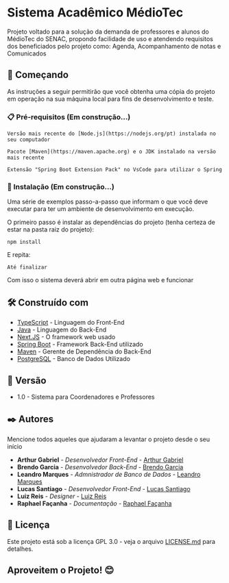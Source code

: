 # Sistema Acadêmico MédioTec

Projeto voltado para a solução da demanda de professores e alunos do MédioTec do SENAC, propondo facilidade de uso e atendendo requisitos dos beneficiados pelo projeto como: Agenda, Acompanhamento de notas e Comunicados

## 🚀 Começando

As instruções a seguir permitirão que você obtenha uma cópia do projeto em operação na sua máquina local para fins de desenvolvimento e teste.

### 📋 Pré-requisitos (Em construção...)

```
Versão mais recente do [Node.js](https://nodejs.org/pt) instalada no seu computador
```

```
Pacote [Maven](https://maven.apache.org) e o JDK instalado na versão mais recente
```

```
Extensão "Spring Boot Extension Pack" no VsCode para utilizar o Spring
```

### 🔧 Instalação (Em construção...)

Uma série de exemplos passo-a-passo que informam o que você deve executar para ter um ambiente de desenvolvimento em execução.

O primeiro passo é instalar as dependências do projeto (tenha certeza de estar na pasta raiz do projeto):

```
npm install
```

E repita:

```
Até finalizar
```

Com isso o sistema deverá abrir em outra página web e funcionar


## 🛠️ Construído com

* [TypeScript](https://www.typescriptlang.org) - Linguagem do Front-End
* [Java](https://www.java.com/pt-BR/) - Linguagem do Back-End
* [Next.JS](https://nextjs.org/) - O framework web usado
* [Spring Boot](https://spring.io/projects/spring-boot) - Framework Back-End utilizado
* [Maven](https://maven.apache.org/) - Gerente de Dependência do Back-End
* [PostgreSQL](https://www.postgresql.org) - Banco de Dados Utilizado

## 📌 Versão

* 1.0 - Sistema para Coordenadores e Professores 

## ✒️ Autores

Mencione todos aqueles que ajudaram a levantar o projeto desde o seu início

* **Arthur Gabriel** - *Desenvolvedor Front-End* - [Arthur Gabriel](https://github.com/arthur-Gsilva)
* **Brendo Garcia** - *Desenvolvedor Back-End* - [Brendo Garcia](https://github.com/BrendoGarcia)
* **Leandro Marques** - *Admnistrador de Banco de Dados* - [Leandro Marques](https://github.com/leandromrtk)
* **Lucas Santiago** - *Desenvolvedor Front-End* - [Lucas Santiago](https://github.com/M6488)
* **Luiz Reis** - *Designer* - [Luiz Reis](https://github.com/Luizreis3d)
* **Raphael Façanha** - *Documentação* - [Raphael Façanha](https://github.com/Raph03200)

## 📄 Licença

Este projeto está sob a licença GPL 3.0 - veja o arquivo [LICENSE.md](https://github.com/Raph03200/MedioTec-PI-ADS/blob/main/LICENSE) para detalhes.



## Aproveitem o Projeto! 😊
